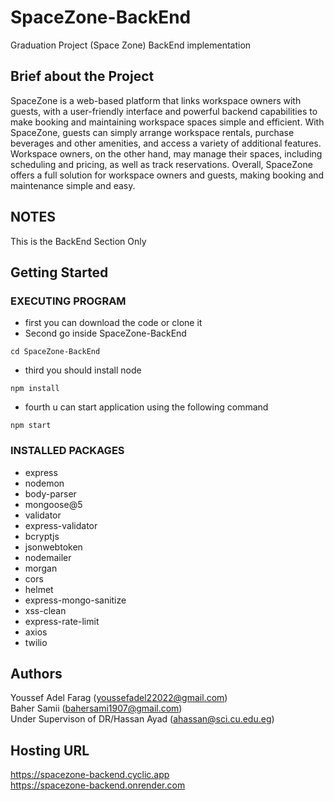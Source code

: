 # SpaceZone-BackEnd
Graduation Project (Space Zone) BackEnd implementation

## Brief about the Project

SpaceZone is a web-based platform that links workspace owners with guests, with a user-friendly interface and powerful backend capabilities to make booking and maintaining workspace spaces simple and efficient. With SpaceZone, guests can simply arrange workspace rentals, purchase beverages and other amenities, and access a variety of additional features. Workspace owners, on the other hand, may manage their spaces, including scheduling and pricing, as well as track reservations. Overall, SpaceZone offers a full solution for workspace owners and guests, making booking and maintenance simple and easy.

## NOTES
This is the BackEnd Section Only

## Getting Started

### EXECUTING PROGRAM

* first you can download the code or clone it
* Second go inside SpaceZone-BackEnd
```
cd SpaceZone-BackEnd
```

* third you should install node
```
npm install
```

* fourth u can start application using the following command
```
npm start
````
### INSTALLED PACKAGES
- express
- nodemon
- body-parser
- mongoose@5
- validator
- express-validator
- bcryptjs
- jsonwebtoken
- nodemailer
- morgan
- cors
- helmet
- express-mongo-sanitize
- xss-clean
- express-rate-limit
- axios
- twilio

## Authors
Youssef Adel Farag (youssefadel22022@gmail.com) <br> Baher Samii (bahersami1907@gmail.com) <br> Under Supervison of DR/Hassan Ayad (ahassan@sci.cu.edu.eg)

## Hosting URL
https://spacezone-backend.cyclic.app <br>
https://spacezone-backend.onrender.com

